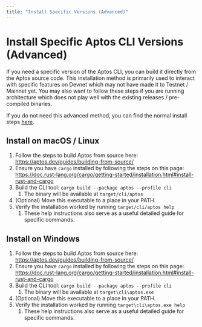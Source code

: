```yaml
---
title: "Install Specific Versions (Advanced)"
---
```


# Install Specific Aptos CLI Versions (Advanced)

If you need a specific version of the Aptos CLI, you can build it directly from the Aptos source code. This installation method is primarily used to interact with specific features on Devnet which may not have made it to Testnet / Mainnet yet. You may also want to follow these steps if you are running architecture which does not play well with the existing releases / pre-compiled binaries.

If you do not need this advanced method, you can find the normal install steps [here](./index.md).

## Install on macOS / Linux

1. Follow the steps to build Aptos from source here: https://aptos.dev/guides/building-from-source/
2. Ensure you have `cargo` installed by following the steps on this page: https://doc.rust-lang.org/cargo/getting-started/installation.html#install-rust-and-cargo
3. Build the CLI tool: `cargo build --package aptos --profile cli`
    1. The binary will be available at `target/cli/aptos`
4. (Optional) Move this executable to a place in your PATH. 
5. Verify the installation worked by running `target/cli/aptos help`
    1. These help instructions also serve as a useful detailed guide for specific commands.

## Install on Windows

1. Follow the steps to build Aptos from source here: https://aptos.dev/guides/building-from-source/
2. Ensure you have `cargo` installed by following the steps on this page: https://doc.rust-lang.org/cargo/getting-started/installation.html#install-rust-and-cargo
3. Build the CLI tool: `cargo build --package aptos --profile cli`
    1. The binary will be available at `target\cli\aptos.exe`
4. (Optional) Move this executable to a place in your PATH. 
5. Verify the installation worked by running `target\cli\aptos.exe help`
    1. These help instructions also serve as a useful detailed guide for specific commands.
